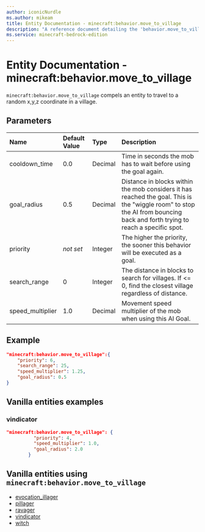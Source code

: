 ```yaml
---
author: iconicNurdle
ms.author: mikeam
title: Entity Documentation - minecraft:behavior.move_to_village
description: "A reference document detailing the 'behavior.move_to_village' entity goal"
ms.service: minecraft-bedrock-edition
---
```


# Entity Documentation - minecraft:behavior.move_to_village

`minecraft:behavior.move_to_village` compels an entity to travel to a random x,y,z coordinate in a village.

## Parameters

|Name |Default Value  |Type  |Description  |
|:----------|:----------|:----------|:----------|
|cooldown_time| 0.0| Decimal|  Time in seconds the mob has to wait before using the goal again. |
|goal_radius| 0.5|  Decimal| Distance in blocks within the mob considers it has reached the goal. This is the "wiggle room" to stop the AI from bouncing back and forth trying to reach a specific spot. |
|priority|*not set*|Integer|The higher the priority, the sooner this behavior will be executed as a goal.|
|search_range| 0| Integer| The distance in blocks to search for villages. If <= 0, find the closest village regardless of distance. |
|speed_multiplier| 1.0| Decimal| Movement speed multiplier of the mob when using this AI Goal. |

## Example

```json
"minecraft:behavior.move_to_village":{
    "priority": 6,
    "search_range": 25,
    "speed_multiplier": 1.25,
    "goal_radius": 0.5
}
```

## Vanilla entities examples

### vindicator

```json
"minecraft:behavior.move_to_village": {
          "priority": 4,
          "speed_multiplier": 1.0,
          "goal_radius": 2.0
        }
```

## Vanilla entities using `minecraft:behavior.move_to_village`

- [evocation_illager](../../../../Source/VanillaBehaviorPack_Snippets/entities/evocation_illager.md)
- [pillager](../../../../Source/VanillaBehaviorPack_Snippets/entities/pillager.md)
- [ravager](../../../../Source/VanillaBehaviorPack_Snippets/entities/ravager.md)
- [vindicator](../../../../Source/VanillaBehaviorPack_Snippets/entities/vindicator.md)
- [witch](../../../../Source/VanillaBehaviorPack_Snippets/entities/witch.md)

